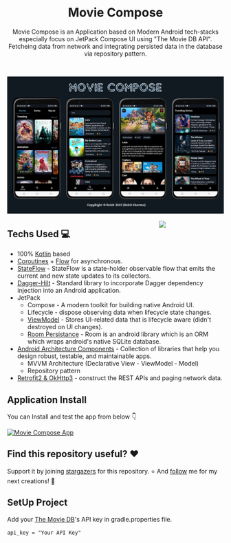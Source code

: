 <h1 align="center">Movie Compose</h1>
  
<p align="center">  
Movie Compose is an Application based on Modern Android tech-stacks especially focus on JetPack Compose UI using "The Movie DB API". Fetcheing data from network and integrating persisted data in the database via repository pattern.
<br>
</p>
<br>

<p align="center">
<img src="/previews/preview-image.png" width=900>
</p>

<img src="/previews/preview-gif.gif" align="right" width="30%"/>

## Techs Used 💻
- 100% [Kotlin](https://kotlinlang.org/) based
- [Coroutines](https://github.com/Kotlin/kotlinx.coroutines) + [Flow](https://kotlin.github.io/kotlinx.coroutines/kotlinx-coroutines-core/kotlinx.coroutines.flow/) for asynchronous.
- [StateFlow](https://developer.android.com/kotlin/flow/stateflow-and-sharedflow) - StateFlow is a state-holder observable flow that emits the current and new state updates to its collectors.
- [Dagger-Hilt](https://dagger.dev/hilt/) - Standard library to incorporate Dagger dependency injection into an Android application.
- JetPack
  - Compose - A modern toolkit for building native Android UI.
  - Lifecycle - dispose observing data when lifecycle state changes.
  - [ViewModel](https://developer.android.com/topic/libraries/architecture/viewmodel) - Stores UI-related data that is lifecycle aware (didn't destroyed on UI changes).
  - [Room Persistance](https://developer.android.com/training/data-storage/room) - Room is an android library which is an ORM which wraps android's native SQLite database.
- [Android Architecture Components](https://developer.android.com/topic/architecture) - Collection of libraries that help you design robust, testable, and maintainable apps.
  - MVVM Architecture (Declarative View - ViewModel - Model)
  - Repository pattern
- [Retrofit2 & OkHttp3](https://github.com/square/retrofit) - construct the REST APIs and paging network data.

## Application Install
You can Install and test the app from below 👇

[![Movie Compose App](https://img.shields.io/badge/Movie_Compose-APK-silver.svg?style=for-the-badge&logo=android)](https://github.com/Rohit-2602/Movie-Compose/releases/tag/release-1.0.0)

## Find this repository useful? ❤️
Support it by joining [stargazers](https://github.com/Rohit-2602/Movie-Compose/stargazers) for this repository. ⭐
And [follow](https://github.com/Rohit-2602) me for my next creations! 🤩

## SetUp Project
Add your [The Movie DB](https://www.themoviedb.org/)'s API key in gradle.properties file.
```XML
api_key = "Your API Key"
```


